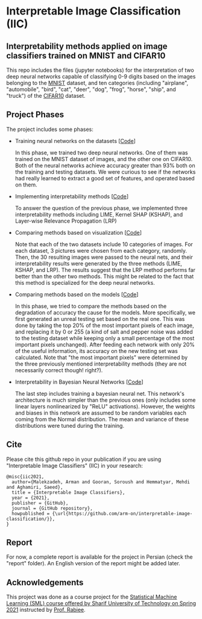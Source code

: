 # Interpretable Image Classification (IIC)

Interpretability methods applied on image classifiers trained on MNIST and CIFAR10
---
This repo includes the files (jupyter notebooks) for the interpretation of two deep neural networks capable of classifying 0-9 digits based on the images belonging to the <a href="http://yann.lecun.com/exdb/mnist/">MNIST</a> dataset, and ten categories (including "airplane", "automobile", "bird", "cat", "deer", "dog", "frog", "horse", "ship", and "truck") of the <a href="https://www.cs.toronto.edu/~kriz/cifar.html">CIFAR10</a> dataset. 

Project Phases
---
The project includes some phases:
- Training neural networks on the datasets [<a href="https://github.com/arm-on/interpretable-image-classification/tree/main/training">Code</a>]
  
  In this phase, we trained two deep neural networks. One of them was trained on the MNIST dataset of images, and the other one on CIFAR10. Both of the neural networks achieve accuracy greater than 93% both on the training and testing datasets. We were curious to see if the networks had really learned to extract a good set of features, and operated based on them.
- Implementing interpretability methods [<a href="https://github.com/arm-on/interpretable-image-classification/tree/main/interpretability-methods">Code</a>]
  
  To answer the question of the previous phase, we implemented three interpretability methods including LIME, Kernel SHAP (KSHAP), and Layer-wise Relevance Propagation (LRP)
- Comparing methods based on visualization [<a href="https://github.com/arm-on/interpretable-image-classification/tree/main/visualization-comparison">Code</a>]

  Note that each of the two datasets include 10 categories of images. For each dataset, 3 pictures were chosen from each category, randomly. Then, the 30 resulting images were passed to the neural nets, and their interpretability results were generated by the three methods (LIME, KSHAP, and LRP). The results suggest that the LRP method performs far better than the other two methods. This might be related to the fact that this method is specialized for the deep neural networks.
  
  
- Comparing methods based on the models [<a href="https://github.com/arm-on/interpretable-image-classification/tree/main/degradation-comparison">Code</a>]

  In this phase, we tried to compare the methods based on the degradation of accuracy the cause for the models. More specifically, we first generated an unreal testing set based on the real one. This was done by taking the top 20% of the most important pixels of each image, and replacing it by 0 or 255 (a kind of salt and pepper noise was added to the testing dataset while keeping only a small percentage of the most important pixels unchanged). After feeding each network with only 20% of the useful information, its accuracy on the new testing set was calculated. Note that "the most important pixels" were determined by the three previously mentioned interpretability methods (they are not necessarily correct though! right?). 
  
- Interpretability in Bayesian Neural Networks [<a href="https://github.com/arm-on/interpretable-image-classification/tree/main/bayesian-nn">Code</a>]

  The last step includes training a bayesian neural net. This network's architecture is much simpler than the previous ones (only includes some linear layers nonlinearized by "ReLU" activations). However, the weights and biases in this network are assumed to be random variables each coming from the Normal distribution. The mean and variance of these distributions were tuned during the training.
  
Cite
---
Please cite this github repo in your publication if you are using "Interpretable Image Classifiers" (IIC) in your research:
```
@misc{iic2021,
  author={Malekzadeh, Arman and Gooran, Soroush and Hemmatyar, Mehdi and Aghamiri, Saeed},
  title = {Interpretable Image Classifiers},
  year = {2021},
  publisher = {GitHub},
  journal = {GitHub repository},
  howpublished = {\url{https://github.com/arm-on/interpretable-image-classification/}},
}
```

Report
---
For now, a complete report is available for the project in Persian (check the "report" folder). An English version of the report might be added later.

<!--Contact
---
Please do not hesitate to ask your questions from us. For any details or discussions about the repo, you can open an issue, or send an email to <a href="mailto:malekzadeh@ieee.org">malekzadeh@ieee.org</a>. -->

Acknowledgements
---
This project was done as a course project for the <a href="http://ce.sharif.edu/courses/99-00/2/ce729-1/">Statistical Machine Learning (SML) course offered by Sharif University of Technology on Spring 2021</a> instructed by <a href="http://sharif.edu/~rabiee/">Prof. Rabiee</a>.
